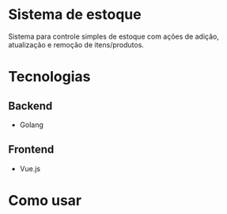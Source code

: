 # Sistema de estoque

Sistema para controle simples de estoque com ações de adição, atualização e remoção de itens/produtos.

# Tecnologias

## Backend

- Golang

## Frontend

- Vue.js

# Como usar
